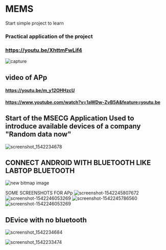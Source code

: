 # MEMS
Start simple project to learn 
### Practical application of the project
### https://youtu.be/XhttmFwLif4
![capture](https://user-images.githubusercontent.com/31747623/48624574-68b75d80-e9b5-11e8-821c-beafe676a2d7.PNG)

## video of APp
#### https://youtu.be/m_y12OHHzcU
#### https://www.youtube.com/watch?v=1aWDw-ZvB5A&feature=youtu.be

## Start of the MSECG Application Used to introduce available devices of a company  "Random data now"
![screenshot_1542234678](https://user-images.githubusercontent.com/31747623/48524286-77ecbd00-e888-11e8-99e9-5f530824b124.png)

## CONNECT ANDROID WITH BLUETOOTH LIKE LABTOP BLUETOOTH

![new bitmap image](https://user-images.githubusercontent.com/31747623/48525083-63f68a80-e88b-11e8-9564-718772e5b80c.jpg)

SOME SCREENSHOTS FOR APp
![screenshot-1542245807672](https://user-images.githubusercontent.com/31747623/48525127-9902dd00-e88b-11e8-8fa8-3585600cc679.jpg)
![screenshot-1542246053269](https://user-images.githubusercontent.com/31747623/48525140-a5873580-e88b-11e8-81bb-ac92242dc717.jpg)
![screenshot-1542245786560](https://user-images.githubusercontent.com/31747623/48525156-b2a42480-e88b-11e8-85ca-452287088fbc.jpg)
![screenshot-1542246053269](https://user-images.githubusercontent.com/31747623/48525172-c51e5e00-e88b-11e8-9357-be42faf97e14.jpg)

## DEvice with no bluetooth
![screenshot_1542234684](https://user-images.githubusercontent.com/31747623/48525193-da938800-e88b-11e8-813d-94b06e87f5a1.png)

![screenshot_1542233474](https://user-images.githubusercontent.com/31747623/48525224-f7c85680-e88b-11e8-9952-f65afefe521d.png)
